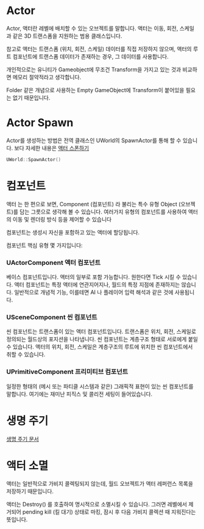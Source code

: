 # Actor

Actor, 액터란 레벨에 배치할 수 있는 오브젝트를 말합니다. 액터는 이동, 회전, 스케일과 같은 3D 트랜스폼을 지원하는 범용 클래스입니다. 

참고로 액터는 트랜스폼 (위치, 회전, 스케일) 데이터를 직접 저장하지 않으며, 액터의 루트 컴포넌트에 트랜스폼 데이터가 존재하는 경우, 그 데이터를 사용합니다.

개인적으로는 유니티가 Gameobject에 무조건 Transform을 가지고 있는 것과 비교하면 메모리 절약적라고 생각합니다.

Folder 같은 개념으로 사용하는 Empty GameObject에 Transform이 붙어있을 필요는 없기 때문입니다.

# Actor Spawn

Actor를 생성하는 방법은 전역 클래스인 UWorld의 SpawnActor를 통해 할 수 있습니다.
보다 자세한 내용은 [액터 스폰하기](https://docs.unrealengine.com/latest/KOR/Programming/UnrealArchitecture/Actors/Spawning/index.html)

```c
UWorld::SpawnActor() 
```

# 컴포넌트

액터 는 한 편으로 보면, Component (컴포넌트) 라 불리는 특수 유형 Object (오브젝트)를 담는 그릇으로 생각해 볼 수 있습니다. 여러가지 유형의 컴포넌트를 사용하여 액터 의 이동 및 렌더링 방식 등을 제어할 수 있습니다

컴포넌트는 생성시 자신을 포함하고 있는 액터에 할당됩니다.

컴포넌트 핵심 유형 몇 가지입니다:

### UActorComponent 액터 컴포넌트
베이스 컴포넌트입니다. 액터의 일부로 포함 가능합니다. 원한다면 Tick 시킬 수 있습니다. 액터 컴포넌트는 특정 액터에 연관지어지나, 월드의 특정 지점에 존재하지는 않습니다. 일반적으로 개념적 기능, 이를테면 AI 나 플레이어 입력 해석과 같은 것에 사용됩니다.

### USceneComponent 씬 컴포넌트
씬 컴포넌트는 트랜스폼이 있는 액터 컴포넌트입니다. 트랜스폼은 위치, 회전, 스케일로 정의되는 월드상의 포지션을 나타냅니다. 씬 컴포넌트는 계층구조 형태로 서로에게 붙일 수 있습니다. 액터의 위치, 회전, 스케일은 계층구조의 루트에 위치한 씬 컴포넌트에서 
취할 수 있습니다.

### UPrimitiveComponent 프리미티브 컴포넌트
일정한 형태의 (메시 또는 파티클 시스템과 같은) 그래픽적 표현이 있는 씬 컴포넌트를 말합니다. 여기에는 재미난 피직스 및 콜리전 세팅이 들어있습니다.

# 생명 주기

[생명 주기 문서](https://docs.unrealengine.com/latest/KOR/Programming/UnrealArchitecture/Actors/ActorLifecycle/index.html)

# 액터 소멸

액터는 일반적으로 가비지 콜렉팅되지 않는데, 월드 오브젝트가 액터 레퍼런스 목록을 저장하기 때문입니다. 

액터는 Destroy() 를 호출하여 명시적으로 소멸시킬 수 있습니다. 그러면 레벨에서 제거되어 pending kill (킬 대기) 상태로 마킹, 잠시 후 다음 가비지 콜렉션 때 지워진다는 뜻입니다.